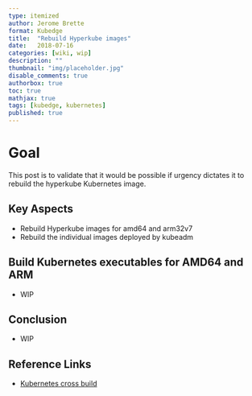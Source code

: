 ```yaml
---
type: itemized
author: Jerome Brette
format: Kubedge
title:  "Rebuild Hyperkube images"
date:   2018-07-16
categories: [wiki, wip]
description: ""
thumbnail: "img/placeholder.jpg"
disable_comments: true
authorbox: true
toc: true
mathjax: true
tags: [kubedge, kubernetes]
published: true
---
```


# Goal

This post is to validate that it would be possible if urgency dictates it to rebuild the hyperkube Kubernetes image.

## Key Aspects

- Rebuild Hyperkube images for amd64 and arm32v7
- Rebuild the individual images deployed by kubeadm

## Build Kubernetes executables for AMD64 and ARM

- WIP

## Conclusion

- WIP

## Reference Links

- [Kubernetes cross build]()

